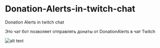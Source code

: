 # Donation-Alerts-in-twitch-chat
Donation Alerts in twitch chat


Это чат бот позволяет отправлять донаты от DonationAlerts в чат Twitch


![alt text](https://pp.userapi.com/c844617/v844617183/20311c/y-56nodjro0.jpg)
